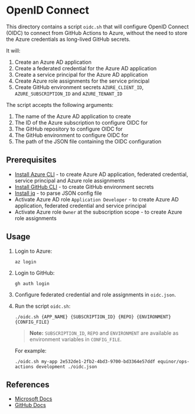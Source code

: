 # OpenID Connect

This directory contains a script `oidc.sh` that will configure OpenID Connect (OIDC) to connect from GitHub Actions to Azure, without the need to store the Azure credentials as long-lived GitHub secrets.

It will:

1. Create an Azure AD application
1. Create a federated credential for the Azure AD application
1. Create a service principal for the Azure AD application
1. Create Azure role assignments for the service principal
1. Create GitHub environment secrets `AZURE_CLIENT_ID`, `AZURE_SUBSCRIPTION_ID` and `AZURE_TENANT_ID`

The script accepts the following arguments:

1. The name of the Azure AD application to create
1. The ID of the Azure subscription to configure OIDC for
1. The GitHub repository to configure OIDC for
1. The GitHub environment to configure OIDC for
1. The path of the JSON file containing the OIDC configuration

## Prerequisites

- [Install Azure CLI](https://docs.microsoft.com/en-us/cli/azure/install-azure-cli) - to create Azure AD application, federated credential, service principal and Azure role assignments
- [Install GitHub CLI](https://cli.github.com) - to create GitHub environment secrets
- [Install jq](https://stedolan.github.io/jq/download/) - to parse JSON config file
- Activate Azure AD role `Application Developer` - to create Azure AD application, federated credential and service principal
- Activate Azure role `Owner` at the subscription scope - to create Azure role assignments

## Usage

1. Login to Azure:

    ```console
    az login
    ```

1. Login to GitHub:

    ```console
    gh auth login
    ```

1. Configure federated credential and role assignments in `oidc.json`.

1. Run the script `oidc.sh`:

    ```console
    ./oidc.sh {APP_NAME} {SUBSCRIPTION_ID} {REPO} {ENVIRONMENT} {CONFIG_FILE}
    ```

    > **Note:** `SUBSCRIPTION_ID`, `REPO` and `ENVIRONMENT` are available as environment variables in `CONFIG_FILE`.

    For example:

    ```console
    ./oidc.sh my-app 2e532de1-2fb2-4bd3-9700-bd3364e57ddf equinor/ops-actions development ./oidc.json
    ```

## References

- [Microsoft Docs](https://docs.microsoft.com/en-us/azure/developer/github/connect-from-azure)
- [GitHub Docs](https://docs.github.com/en/actions/deployment/security-hardening-your-deployments/configuring-openid-connect-in-azure)
